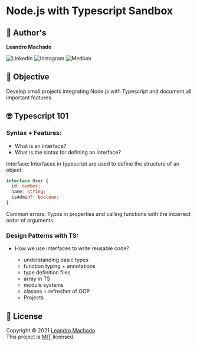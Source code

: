 # Node.js with Typescript Sandbox

## 👤 Author's

**Leandro Machado**

<p>
<img alt="LinkedIn" src="http://img.shields.io/badge/-LinkedIn-0077B5?style=for-the-badge&logo=Linkedin&logoColor=white&link=https://www.linkedin.com/in/leandro-miranda-fahur-machado/" />
<img alt="Instagram" src="http://img.shields.io/badge/-Instagram-E4405F?style=for-the-badge&logo=Instagram&logoColor=white&link=https://www.instagram.com/leandrofahur/" />
<img alt="Medium" src="https://img.shields.io/badge/-Medium-333333?style=for-the-badge&logo=Medium&logoColor=white=https://medium.com/@leandrofahur_" />
</p>

## 🎯 Objective

Develop small projects integrating Node.js with Typescript and document all important features.

## 🤓 Typescript 101

### Syntax + Features:

<ul type="square">
    <li>What is an interface?</li>
    <li>What is the sintax for defining an interface?</li>
</ul>

Interface: Interfaces in typescript are used to define the structure of an object.

```typescript
interface User {
  id: number;
  name: string;
  isAdmin?: boolean;
}
```

Common errors: Typos in properties and calling functions with the incorrect order of arguments.

### Design Patterns with TS:

<ul type="square">
    <li>How we use interfaces to write reusable code?</li>
    <ul>
    <li>understanding basic types</li>
    <li>function typing + annotations</li>
    <li>type definition files</li>
    <li>array in TS</li>
    <li>module systems</li>
    <li>classes + refresher of OOP</li>
    <li>Projects</li>
    </ul>
</ul>

## 📝 License

Copyright © 2021 [Leandro Machado](https://github.com/leandrofahur).<br />
This project is [MIT](LICENSE) licensed.
